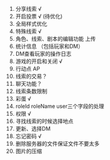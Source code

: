1. 分享线索 √
2. 开启投票 √ (待优化)
3. 全局样式优化
4. 特殊线索 √
5. 角色、线索、剧本的编辑功能 上传
6. 统计信息 （包括玩家和DM）
7. DM查看玩家的操作日志
8. 游戏的开启和关闭 √
9. 行动点 AP
10. 线索的交易？ 
11. 聊天功能？
12. 线索条数限制
13. 彩蛋 √
14. roleId roleName user三个字段的处理 
15. 权限 √
16. 寻找线索的时候选择地点
17. 更新、选择DM
18. 忘记密码 √
19. 删除服务器的文件保证文件不要太多
20. 图片的压缩
